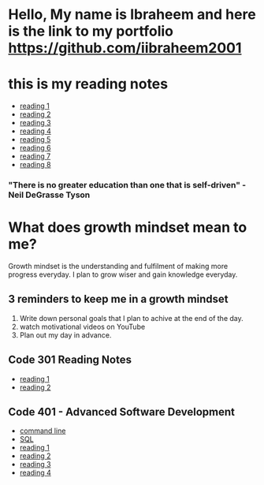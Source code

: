 # Hello, My name is Ibraheem and here is the link to my portfolio <https://github.com/iibraheem2001>

# this is my reading notes

- [reading 1](https://github.com/iibraheem2001/reading-notes/blob/main/Learningmarkdown.md)
- [reading 2](coderscomputer.md)
- [reading 3](revisionsandthecloud.md)
- [reading 4](html.md)
- [reading 5](designwithcss.md)
- [reading 6](javascript.md)
- [reading 7](programming_javascript.md)
- [reading 8](operators_loops.md)

### "There is no greater education than one that is self-driven" - Neil DeGrasse Tyson

# What does growth mindset mean to me?

Growth mindset is the understanding and fulfilment of making more progress everyday. I plan to grow wiser and gain knowledge everyday.

## 3 reminders to keep me in a growth mindset

1. Write down personal goals that I plan to achive at the end of the day.
2. watch motivational videos on YouTube
3. Plan out my day in advance.

## Code 301 Reading Notes

- [reading 1](react-intro.md)
- [reading 2](state-props.md)

## Code 401 - Advanced Software Development

- [command line](the_command_line.md)
- [SQL](SQL-bolt.md)
- [reading 1]()
- [reading 2]()
- [reading 3]()
- [reading 4](/classes_and_objects.md)
